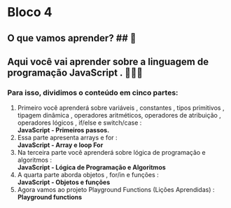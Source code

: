 # Bloco 4 #

## O que vamos aprender? ##  :cowboy_hat_face:	
## Aqui você vai aprender sobre a linguagem de programação JavaScript . 🚀🚀🚀 ##

 ### Para isso, dividimos o conteúdo em cinco partes: ### 
1. Primeiro você aprenderá sobre variáveis , constantes , tipos primitivos , tipagem dinâmica , operadores aritméticos, 
   operadores de       atribuição , operadores lógicos , if/else e switch/case : <br/>
  **JavaScript - Primeiros passos.**
2. Essa parte apresenta arrays e for : <br/>
  **JavaScript - Array e loop For**
3. Na terceira parte você aprenderá sobre lógica de programação e algoritmos : <br/>
  **JavaScript - Lógica de Programação e Algoritmos**
4. A quarta parte aborda objetos , for/in e funções : <br/>
  **JavaScript - Objetos e funções**
5. Agora vamos ao projeto Playground Functions (Lições Aprendidas) : <br/>
  **Playground functions**
  
